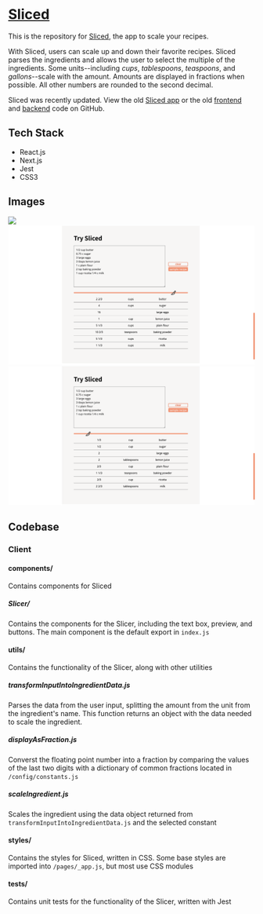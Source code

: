 # [Sliced](https://sliced-rachanastasia.vercel.app/)

This is the repository for [Sliced](https://sliced-rachanastasia.vercel.app/), the app to scale your recipes. 

With Sliced, users can scale up and down their favorite recipes. Sliced parses the ingredients and allows the user to select the multiple of the ingredients. Some units--including *cups*, *tablespoons*, *teaspoons*, and *gallons*--scale with the amount. Amounts are displayed in fractions when possible. All other numbers are rounded to the second decimal.

Sliced was recently updated. View the old [Sliced app](https://sliced.rachanastasia.vercel.app/) or the old [frontend](https://github.com/Rachanastasia/sliced-client) and [backend](https://github.com/Rachanastasia/sliced-API) code on GitHub. 

## Tech Stack

- React.js
- Next.js
- Jest
- CSS3

## Images

![](/client/public/main-page.png)
![](/client/public/scale-up-screenshot.png)
![](/client/public/scale-down-screenshot.png)

## Codebase

### Client

#### components/

Contains components for Sliced

##### Slicer/

Contains the components for the Slicer, including the text box, preview, and buttons. The main component is the default export in `index.js`

#### utils/

Contains the functionality of the Slicer, along with other utilities

##### transformInputIntoIngredientData.js

Parses the data from the user input, splitting the amount from the unit from the ingredient's name. This function returns an object with the data needed to scale the ingredient.

##### displayAsFraction.js

Converst the floating point number into a fraction by comparing the values of the last two digits with a dictionary of common fractions located in `/config/constants.js`

##### scaleIngredient.js

Scales the ingredient using the data object returned from `transformInputIntoIngredientData.js` and the selected constant

#### styles/

Contains the styles for Sliced, written in CSS. Some base styles are imported into `/pages/_app.js`, but most use CSS modules

#### __tests__/

Contains unit tests for the functionality of the Slicer, written with Jest

